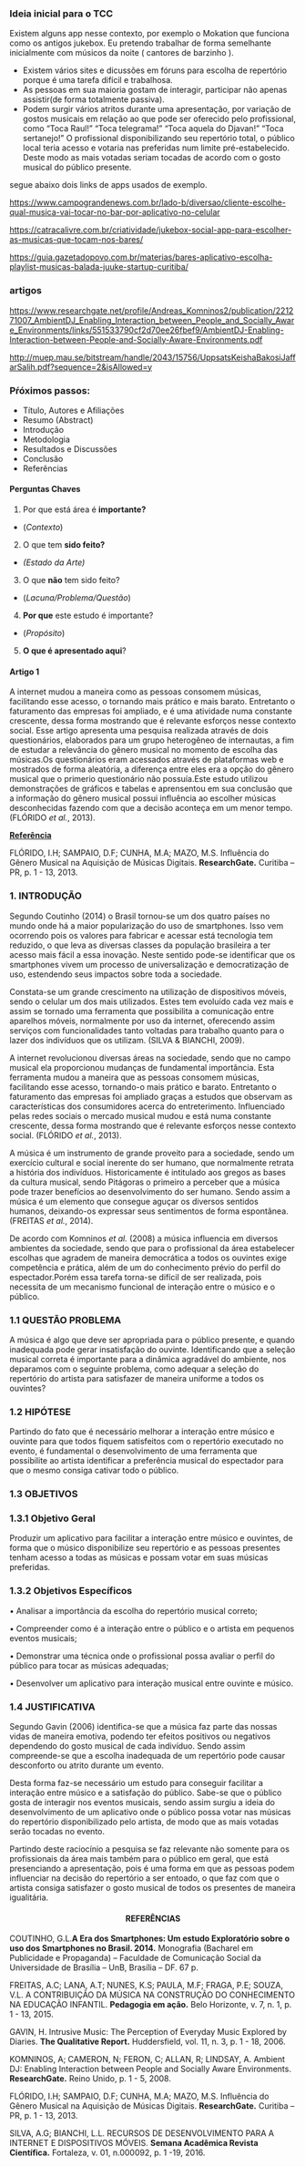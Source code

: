 ### Ideia inicial para o TCC
Existem alguns app nesse contexto, por exemplo o Mokation que funciona como os antigos jukebox. Eu pretendo trabalhar de forma semelhante inicialmente com músicos da noite ( cantores de barzinho ).

* Existem vários sites e dicussões em fóruns para escolha de repertório porque é uma tarefa difícil e trabalhosa.
* As pessoas em sua maioria gostam de interagir, participar não apenas assistir(de forma totalmente passiva).
* Podem surgir vários atritos durante uma apresentação, por variação de gostos musicais em relação ao que pode ser oferecido pelo profissional, como “Toca Raul!” “Toca telegrama!” “Toca aquela do Djavan!” “Toca sertanejo!” 
O profissional disponibilizando seu repertório total, o público local teria acesso e votaria nas preferidas num limite pré-estabelecido. Deste modo as mais votadas seriam tocadas de acordo com o gosto musical do público presente.

segue abaixo dois links de apps usados de exemplo.

https://www.campograndenews.com.br/lado-b/diversao/cliente-escolhe-qual-musica-vai-tocar-no-bar-por-aplicativo-no-celular


https://catracalivre.com.br/criatividade/jukebox-social-app-para-escolher-as-musicas-que-tocam-nos-bares/

https://guia.gazetadopovo.com.br/materias/bares-aplicativo-escolha-playlist-musicas-balada-juuke-startup-curitiba/


### artigos 

https://www.researchgate.net/profile/Andreas_Komninos2/publication/221271007_AmbientDJ_Enabling_Interaction_between_People_and_Socially_Aware_Environments/links/551533790cf2d70ee26fbef9/AmbientDJ-Enabling-Interaction-between-People-and-Socially-Aware-Environments.pdf

http://muep.mau.se/bitstream/handle/2043/15756/UppsatsKeishaBakosiJaffarSalih.pdf?sequence=2&isAllowed=y


### Pŕóximos passos:
* Título, Autores e Afiliações
* Resumo (Abstract)
* Introdução
* Metodologia	
* Resultados e Discussões
* Conclusão
* Referências	

#### Perguntas Chaves ####

1. Por que está área é **importante?** 
* (*Contexto*)
2. O que tem **sido feito?**
 * *(Estado da Arte)*
3. O que **não** tem sido feito? 
* (*Lacuna/Problema/Questão*)
4. **Por que** este estudo é importante?
* (*Propósito*)
5. **O que é apresentado aqui**?


#### Artigo 1 ####

A internet mudou a maneira como as pessoas consomem músicas, facilitando esse acesso, o tornando mais prático e mais barato. Entretanto o faturamento das empresas foi ampliado, e é uma atividade numa constante crescente, dessa forma mostrando que é relevante esforços nesse contexto social. Esse artigo apresenta uma pesquisa realizada através de dois questionários, elaborados para um grupo heterogêneo de internautas, a fim de estudar a relevância do gênero musical no momento de escolha das músicas.Os questionários eram acessados através de plataformas web e mostrados de forma aleatória, a diferença entre eles era a opção do gênero musical que o primerio questionário não possuía.Este estudo utilizou demonstrações de gráficos e tabelas e aprensentou em sua conclusão que a informação do gênero musical possui influência ao escolher músicas desconhecidas fazendo com que a decisão aconteça em um menor tempo.(FLÓRIDO *et al.*, 2013).
  
  [**Referência**](https://www.researchgate.net/profile/Irapuru_Florido/publication/257921973_Influencia_do_Genero_Musical_na_Aquisicao_de_Musicas_Digitais/links/00b495261a757abb6c000000/Influencia-do-Genero-Musical-na-Aquisicao-de-Musicas-Digitais.pdf)
  
  FLÓRIDO, I.H; SAMPAIO, D.F; CUNHA, M.A; MAZO, M.S. Influência do Gênero Musical na Aquisição de Músicas Digitais. **ResearchGate.** Curitiba – PR, p. 1 - 13, 2013. 
  
### 1. INTRODUÇÃO ###

Segundo Coutinho (2014) o Brasil tornou-se um dos quatro países no mundo onde há a maior popularização do uso de smartphones. Isso vem ocorrendo pois os valores para fabricar e acessar está tecnologia tem reduzido, o que leva as diversas classes da população brasileira a ter acesso mais fácil a essa inovação. Neste sentido pode-se identificar que os smartphones vivem um processo de universalização e democratização de uso, estendendo seus impactos sobre toda a sociedade.

Constata-se um grande crescimento na utilização de dispositivos móveis, sendo o celular um dos mais utilizados. Estes tem evoluído cada vez mais e assim se tornado uma ferramenta que possibilita a comunicação entre aparelhos móveis, normalmente por uso da internet, oferecendo assim serviços com funcionalidades tanto voltadas para trabalho quanto para o lazer dos indivíduos que os utilizam. (SILVA & BIANCHI, 2009).

A internet revolucionou diversas áreas na sociedade, sendo que no campo musical ela proporcionou mudanças de fundamental importância. Esta ferramenta mudou a maneira que as pessoas consomem músicas, facilitando esse acesso, tornando-o mais prático e barato. Entretanto o faturamento das empresas foi ampliado graças a estudos que observam as características dos consumidores acerca do entreterimento. Influenciado pelas redes sociais o mercado musical mudou e está numa constante crescente, dessa forma mostrando que é relevante esforços nesse contexto social. (FLÓRIDO *et al.*, 2013).

A música é um instrumento de grande proveito para a sociedade, sendo um exercício cultural e social inerente do ser humano, que normalmente retrata a história dos indivíduos. Historicamente é intitulado aos gregos as bases da cultura musical, sendo Pitágoras o primeiro a perceber que a música pode trazer benefícios ao desenvolvimento do ser humano. Sendo assim a música é um elemento que consegue aguçar os diversos sentidos humanos, deixando-os expressar seus sentimentos de forma espontânea. (FREITAS *et al.*, 2014).

De acordo com Komninos *et al.* (2008) a música influencia em diversos ambientes da sociedade, sendo que para o profissional da área estabelecer escolhas que agradem de maneira democrática a todos os ouvintes exige competência e prática, além de um do conhecimento prévio do perfil do espectador.Porém essa tarefa torna-se difícil de ser realizada, pois necessita de um mecanismo funcional de interação entre o músico e o público.

### 1.1 QUESTÃO PROBLEMA ###
<p> A música é algo que deve ser apropriada para o público presente, e quando inadequada pode gerar insatisfação do ouvinte. Identificando que a seleção musical correta é importante para a dinâmica agradável do ambiente, nos deparamos com o seguinte problema, como adequar a seleção do repertório do artista para satisfazer de maneira uniforme a todos os ouvintes? </p>

### 1.2 HIPÓTESE ###
<p> Partindo do fato que é necessário melhorar a interação entre músico e ouvinte para que todos fiquem satisfeitos com o repertório executado no evento, é fundamental o desenvolvimento de uma ferramenta que possibilite ao artista identificar a preferência musical do espectador para que o mesmo consiga cativar todo o público.</p>

### 1.3 OBJETIVOS ###
### 1.3.1 Objetivo Geral ###
<p> Produzir um aplicativo para facilitar a interação entre músico e ouvintes, de forma que o músico disponibilize seu repertório e as pessoas presentes tenham acesso a todas as músicas e possam votar em suas músicas preferidas.</p>

### 1.3.2 Objetivos Específicos ###
<p> •	Analisar a importância da escolha do repertório musical correto; </p>
<p> •	Compreender como é a interação entre o público e o artista em pequenos eventos musicais; </p>
<p> •	Demonstrar uma técnica onde o profissional possa avaliar o perfil do público para tocar as músicas adequadas; </p>
<p> •	Desenvolver um aplicativo para interação musical entre ouvinte e músico. </p>

### 1.4 JUSTIFICATIVA ###
<p> Segundo Gavin (2006) identifica-se que a música faz parte das nossas vidas de maneira emotiva, podendo ter efeitos positivos ou negativos dependendo do gosto musical de cada indivíduo. Sendo assim compreende-se que a escolha inadequada de um repertório pode causar desconforto ou atrito durante um evento. </p>
<p> Desta forma faz-se necessário um estudo para conseguir facilitar a interação entre músico e a satisfação do público. Sabe-se que o público gosta de interagir nos eventos musicais, sendo assim surgiu a ideia do desenvolvimento de um aplicativo onde o público possa votar nas músicas do repertório disponibilizado pelo artista, de modo que as mais votadas serão tocadas no evento. </p>
<p> Partindo deste raciocínio a pesquisa se faz relevante não somente para os profissionais da área mais também para o público em geral, que está presenciando a apresentação, pois é uma forma em que as pessoas podem influenciar na decisão do repertório a ser entoado, o que faz com que o artista consiga satisfazer o gosto musical de todos os presentes de maneira igualitária. </p>


#### **<p align="center">REFERÊNCIAS </p>** ####

COUTINHO, G.L.**A Era dos Smartphones: Um estudo Exploratório sobre o uso dos Smartphones no Brasil. 2014.** Monografia (Bacharel em Publicidade e Propaganda) – Faculdade de Comunicação Social da Universidade de Brasília – UnB, Brasília – DF. 67 p.

FREITAS, A.C; LANA, A.T; NUNES, K.S; PAULA, M.F; FRAGA, P.E; SOUZA, V.L. A CONTRIBUIÇÃO DA MÚSICA NA CONSTRUÇÃO DO CONHECIMENTO NA EDUCAÇÃO INFANTIL. **Pedagogia em ação.** Belo Horizonte, v. 7, n. 1, p. 1 - 13, 2015.

GAVIN, H. Intrusive Music: The Perception of Everyday Music Explored by Diaries. **The Qualitative Report.** Huddersfield, vol. 11, n. 3, p. 1 - 18, 2006.
 
KOMNINOS, A; CAMERON, N; FERON, C; ALLAN, R; LINDSAY, A. Ambient DJ: Enabling Interaction between People and Socially Aware Environments. **ResearchGate.** Reino Unido, p. 1 - 5, 2008. 

FLÓRIDO, I.H; SAMPAIO, D.F; CUNHA, M.A; MAZO, M.S. Influência do Gênero Musical na Aquisição de Músicas Digitais. **ResearchGate.** Curitiba – PR, p. 1 - 13, 2013. 

SILVA, A.G; BIANCHI, L.L. RECURSOS DE DESENVOLVIMENTO PARA A INTERNET E DISPOSITIVOS MÓVEIS. **Semana Acadêmica Revista Científica.** Fortaleza, v. 01, n.000092, p. 1 -19, 2016. 




